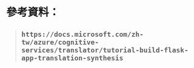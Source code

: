 # 參考資料：
> ## `https://docs.microsoft.com/zh-tw/azure/cognitive-services/translator/tutorial-build-flask-app-translation-synthesis`
